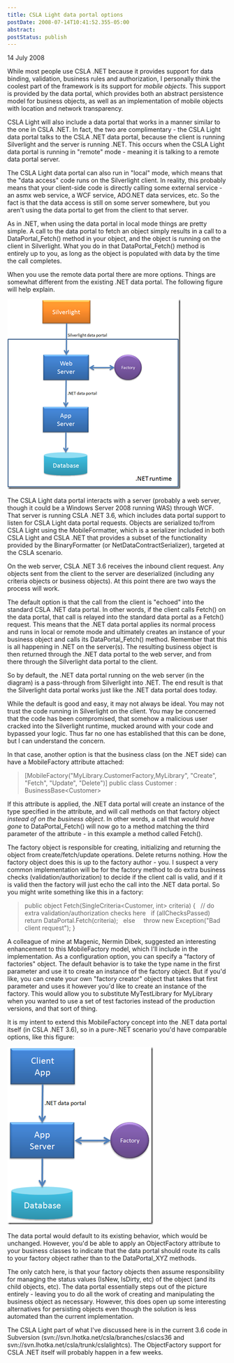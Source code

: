 ```yaml
---
title: CSLA Light data portal options
postDate: 2008-07-14T10:41:52.355-05:00
abstract: 
postStatus: publish
---
```

14 July 2008

While most people use CSLA .NET because it provides support for data binding, validation, business rules and authorization, I personally think the coolest part of the framework is its support for *mobile objects*. This support is provided by the data portal, which provides both an abstract persistence model for business objects, as well as an implementation of mobile objects with location and network transparency.

CSLA Light will also include a data portal that works in a manner similar to the one in CSLA .NET. In fact, the two are complimentary - the CSLA Light data portal talks to the CSLA .NET data portal, because the client is running Silverlight and the server is running .NET. This occurs when the CSLA Light data portal is running in "remote" mode - meaning it is talking to a remote data portal server.

The CSLA Light data portal can also run in "local" mode, which means that the "data access" code runs on the Silverlight client. In reality, this probably means that your client-side code is directly calling some external service - an asmx web service, a WCF service, ADO.NET data services, etc. So the fact is that the data access is still on some server somewhere, but you aren't using the data portal to get from the client to that server.

As in .NET, when using the data portal in local mode things are pretty simple. A call to the data portal to fetch an object simply results in a call to a DataPortal\_Fetch() method in your object, and the object is running on the client in Silverlight. What you do in that DataPortal\_Fetch() method is entirely up to you, as long as the object is populated with data by the time the call completes.

When you use the remote data portal there are more options. Things are somewhat different from the existing .NET data portal. The following figure will help explain.

[![image](binary/WindowsLiveWriter/CSLALightdataportaloptions_9674/image_thumb.png)](binary/WindowsLiveWriter/CSLALightdataportaloptions_9674/image_2.png)

The CSLA Light data portal interacts with a server (probably a web server, though it could be a Windows Server 2008 running WAS) through WCF. That server is running CSLA .NET 3.6, which includes data portal support to listen for CSLA Light data portal requests. Objects are serialized to/from CSLA Light using the MobileFormatter, which is a serializer included in both CSLA Light and CSLA .NET that provides a subset of the functionality provided by the BinaryFormatter (or NetDataContractSerializer), targeted at the CSLA scenario.

On the web server, CSLA .NET 3.6 receives the inbound client request. Any objects sent from the client to the server are deserialized (including any criteria objects or business objects). At this point there are two ways the process will work.

The default option is that the call from the client is "echoed" into the standard CSLA .NET data portal. In other words, if the client calls Fetch() on the data portal, that call is relayed into the standard data portal as a Fetch() request. This means that the .NET data portal applies its normal process and runs in local or remote mode and ultimately creates an instance of your business object and calls its DataPortal\_Fetch() method. Remember that this is all happening in .NET on the server(s). The resulting business object is then returned through the .NET data portal to the web server, and from there through the Silverlight data portal to the client.

So by default, the .NET data portal running on the web server (in the diagram) is a pass-through from Silverlight into .NET. The end result is that the Silverlight data portal works just like the .NET data portal does today.

While the default is good and easy, it may not always be ideal. You may not trust the code running in Silverlight on the client. You may be concerned that the code has been compromised, that somehow a malicious user cracked into the Silverlight runtime, mucked around with your code and bypassed your logic. Thus far no one has established that this can be done, but I can understand the concern.

In that case, another option is that the business class (on the .NET side) can have a MobileFactory attribute attached:


> [MobileFactory("MyLibrary.CustomerFactory,MyLibrary", "Create", "Fetch", "Update", "Delete")]
> public class Customer : BusinessBase&lt;Customer&gt;


If this attribute is applied, the .NET data portal will create an instance of the type specified in the attribute, and will call methods on that factory object *instead of on the business object*. In other words, a call that *would have gone* to DataPortal\_Fetch() will now go to a method matching the third parameter of the attribute - in this example a method called Fetch().

The factory object is responsible for creating, initializing and returning the object from create/fetch/update operations. Delete returns nothing. How the factory object does this is up to the factory author - you. I suspect a very common implementation will be for the factory method to do extra business checks (validation/authorization) to decide if the client call is valid, and if it is valid then the factory will just echo the call into the .NET data portal. So you might write something like this in a factory:


> public object Fetch(SingleCriteria&lt;Customer, int&gt; criteria)
> {
>   // do extra validation/authorization checks here
>   if (allChecksPassed)
>     return DataPortal.Fetch(criteria);
>   else
>     throw new Exception("Bad client request");
> }


A colleague of mine at Magenic, Nermin Dibek, suggested an interesting enhancement to this MobileFactory model, which I'll include in the implementation. As a configuration option, you can specify a "factory of factories" object. The default behavior is to take the type name in the first parameter and use it to create an instance of the factory object. But if you'd like, you can create your own "factory creator" object that takes that first parameter and uses it however you'd like to create an instance of the factory. This would allow you to substitute MyTestLibrary for MyLibrary when you wanted to use a set of test factories instead of the production versions, and that sort of thing.

It is my intent to extend this MobileFactory concept into the .NET data portal itself (in CSLA .NET 3.6), so in a pure-.NET scenario you'd have comparable options, like this figure:

[![image](binary/WindowsLiveWriter/CSLALightdataportaloptions_9674/image_thumb_1.png)](binary/WindowsLiveWriter/CSLALightdataportaloptions_9674/image_4.png)

The data portal would default to its existing behavior, which would be unchanged. However, you'd be able to apply an ObjectFactory attribute to your business classes to indicate that the data portal should route its calls to your factory object rather than to the DataPortal\_XYZ methods.

The only catch here, is that your factory objects then assume responsibility for managing the status values (IsNew, IsDirty, etc) of the object (and its child objects, etc). The data portal essentially steps out of the picture entirely - leaving you to do all the work of creating and manipulating the business object as necessary. However, this does open up some interesting alternatives for persisting objects even though the solution is less automated than the current implementation.

The CSLA Light part of what I've discussed here is in the current 3.6 code in Subversion (svn://svn.lhotka.net/csla/branches/cslacs36 and svn://svn.lhotka.net/csla/trunk/cslalightcs). The ObjectFactory support for CSLA .NET itself will probably happen in a few weeks.
